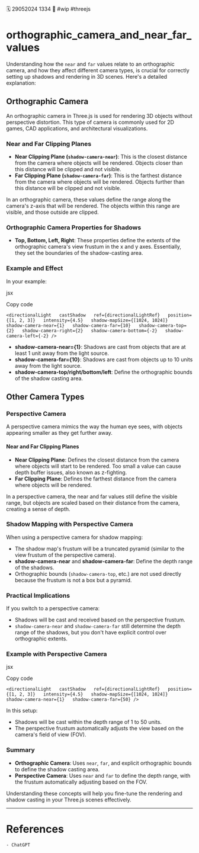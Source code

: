 🗓️ 29052024 1334
📎 #wip #threejs

# orthographic_camera_and_near_far_values
Understanding how the `near` and `far` values relate to an orthographic camera, and how they affect different camera types, is crucial for correctly setting up shadows and rendering in 3D scenes. Here's a detailed explanation:

## Orthographic Camera

An orthographic camera in Three.js is used for rendering 3D objects without perspective distortion. This type of camera is commonly used for 2D games, CAD applications, and architectural visualizations.

### Near and Far Clipping Planes

- **Near Clipping Plane (`shadow-camera-near`)**: This is the closest distance from the camera where objects will be rendered. Objects closer than this distance will be clipped and not visible.
- **Far Clipping Plane (`shadow-camera-far`)**: This is the farthest distance from the camera where objects will be rendered. Objects further than this distance will be clipped and not visible.

In an orthographic camera, these values define the range along the camera's z-axis that will be rendered. The objects within this range are visible, and those outside are clipped.

### Orthographic Camera Properties for Shadows

- **Top, Bottom, Left, Right**: These properties define the extents of the orthographic camera's view frustum in the x and y axes. Essentially, they set the boundaries of the shadow-casting area.

### Example and Effect

In your example:

jsx

Copy code

`<directionalLight   castShadow   ref={directionalLightRef}   position={[1, 2, 3]}   intensity={4.5}   shadow-mapSize={[1024, 1024]}   shadow-camera-near={1}   shadow-camera-far={10}   shadow-camera-top={2}   shadow-camera-right={2}   shadow-camera-bottom={-2}   shadow-camera-left={-2} />`

- **shadow-camera-near={1}**: Shadows are cast from objects that are at least 1 unit away from the light source.
- **shadow-camera-far={10}**: Shadows are cast from objects up to 10 units away from the light source.
- **shadow-camera-top/right/bottom/left**: Define the orthographic bounds of the shadow casting area.

## Other Camera Types

### Perspective Camera

A perspective camera mimics the way the human eye sees, with objects appearing smaller as they get further away.

#### Near and Far Clipping Planes

- **Near Clipping Plane**: Defines the closest distance from the camera where objects will start to be rendered. Too small a value can cause depth buffer issues, also known as z-fighting.
- **Far Clipping Plane**: Defines the farthest distance from the camera where objects will be rendered.

In a perspective camera, the near and far values still define the visible range, but objects are scaled based on their distance from the camera, creating a sense of depth.

### Shadow Mapping with Perspective Camera

When using a perspective camera for shadow mapping:

- The shadow map's frustum will be a truncated pyramid (similar to the view frustum of the perspective camera).
- **shadow-camera-near** and **shadow-camera-far**: Define the depth range of the shadows.
- Orthographic bounds (`shadow-camera-top`, etc.) are not used directly because the frustum is not a box but a pyramid.

### Practical Implications

If you switch to a perspective camera:

- Shadows will be cast and received based on the perspective frustum.
- `shadow-camera-near` and `shadow-camera-far` still determine the depth range of the shadows, but you don't have explicit control over orthographic extents.

### Example with Perspective Camera

jsx

Copy code

`<directionalLight   castShadow   ref={directionalLightRef}   position={[1, 2, 3]}   intensity={4.5}   shadow-mapSize={[1024, 1024]}   shadow-camera-near={1}   shadow-camera-far={50} />`

In this setup:

- Shadows will be cast within the depth range of 1 to 50 units.
- The perspective frustum automatically adjusts the view based on the camera's field of view (FOV).

### Summary

- **Orthographic Camera**: Uses `near`, `far`, and explicit orthographic bounds to define the shadow casting area.
- **Perspective Camera**: Uses `near` and `far` to define the depth range, with the frustum automatically adjusting based on the FOV.

Understanding these concepts will help you fine-tune the rendering and shadow casting in your Three.js scenes effectively.

---

# References
	- ChatGPT